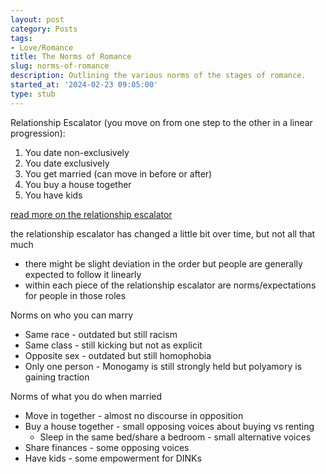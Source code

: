 ```yaml
---
layout: post
category: Posts
tags:
- Love/Romance
title: The Norms of Romance
slug: norms-of-romance
description: Outlining the various norms of the stages of romance.
started_at: '2024-02-23 09:05:00'
type: stub
---
```


Relationship Escalator (you move on from one step to the other in a linear progression):
1. You date non-exclusively
2. You date exclusively
3. You get married (can move in before or after)
4. You buy a house together
5. You have kids

[read more on the relationship escalator](https://offescalator.com/what-escalator/)

the relationship escalator has changed a little bit over time, but not all that much
* there might be slight deviation in the order but people are generally expected to follow it linearly
* within each piece of the relationship escalator are norms/expectations for people in those roles

Norms on who you can marry
* Same race - outdated but still racism
* Same class - still kicking but not as explicit
* Opposite sex - outdated but still homophobia
* Only one person - Monogamy is still strongly held but polyamory is gaining traction

Norms of what you do when married
* Move in together - almost no discourse in opposition
* Buy a house together - small opposing voices about buying vs renting
    * Sleep in the same bed/share a bedroom - small alternative voices
* Share finances - some opposing voices
* Have kids - some empowerment for DINKs